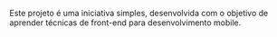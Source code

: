 Este projeto é uma iniciativa simples, desenvolvida com o objetivo de aprender técnicas de front-end para desenvolvimento mobile.
